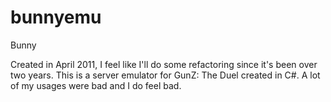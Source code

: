 bunnyemu
========

Bunny

Created in April 2011, I feel like I'll do some refactoring since it's been over two years.
This is a server emulator for GunZ: The Duel created in C#. A lot of my usages were bad and I do feel bad.